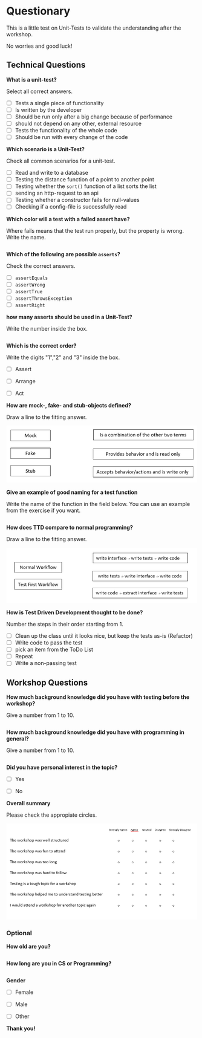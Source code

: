 # Questionary

This is a little test on Unit-Tests to validate the understanding after the workshop. 

No worries and good luck!

## Technical Questions

**What is a unit-test?**

Select all correct answers.

- [ ]  Tests a single piece of functionality
- [ ]  Is written by the developer
- [ ]  Should be run only after a big change because of performance
- [ ]  should not depend on any other, external resource
- [ ]  Tests the functionality of the whole code
- [ ]  Should be run with every change of the code

**Which scenario is a Unit-Test?**

Check all common scenarios for a unit-test. 

- [ ]  Read and write to a database
- [ ]  Testing the distance function of a point to another point
- [ ]  Testing whether the `sort()` function of a list sorts the list
- [ ]  sending an http-request to an api
- [ ]  Testing whether a constructor fails for null-values
- [ ]  Checking if a config-file is successfully read

**Which color will a test with a failed assert have?**

Where fails means that the test run properly, but the property is wrong. Write the name. 

```

```

**Which of the following are possible `asserts`?**

Check the correct answers.

- [ ]  `assertEquals`
- [ ]  `assertWrong`
- [ ]  `assertTrue`
- [ ]  `assertThrowsException`
- [ ]  `assertRight`

**how many asserts should be used in a Unit-Test?**

Write the number inside the box.

```

```

**Which is the correct order?**

Write the digits "1","2" and "3" inside the box. 

- [ ]  Assert
- [ ]  Arrange
- [ ]  Act


**How are mock-, fake- and stub-objects defined?**

Draw a line to the fitting answer. 

![Quest1](/Sources/QuestionaireImages/MockFakeStubQuestion.png)

**Give an example of good naming for a test function**

Write the name of the function in the field below. You can use an example from the exercise if you want. 

```

```

**How does TTD compare to normal programming?**

Draw a line to the fitting answer. 

![Quest2](/Sources/QuestionaireImages/TDDWorkflowQuestion.PNG)

**How is Test Driven Development thought to be done?**

Number the steps in their order starting from 1. 

- [ ]  Clean up the class until it looks nice, but keep the tests as-is (Refactor)
- [ ]  Write code to pass the test
- [ ]  pick an item from the ToDo List
- [ ]  Repeat
- [ ]  Write a non-passing test

## Workshop Questions

**How much background knowledge did you have with testing before the workshop?**

Give a number from 1 to 10. 

```

```

**How much background knowledge did you have with programming in general?**

Give a number from 1 to 10. 

```

```

**Did you have personal interest in the topic?**

- [ ]  Yes
- [ ]  No


**Overall summary**

Please check the appropiate circles.

![Quest3](/Sources/QuestionaireImages/QuestionMatrix.PNG)

### Optional

**How old are you?**

```

```

**How long are you in CS or Programming?**

```

```

**Gender**

- [ ]  Female 
- [ ]  Male
- [ ]  Other



**Thank you!**
